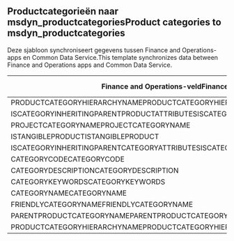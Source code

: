 ## <a name="product-categories-to-msdyn_productcategories"></a><span data-ttu-id="4b3ff-101">Productcategorieën naar msdyn_productcategories</span><span class="sxs-lookup"><span data-stu-id="4b3ff-101">Product categories to msdyn_productcategories</span></span>

<span data-ttu-id="4b3ff-102">Deze sjabloon synchroniseert gegevens tussen Finance and Operations-apps en Common Data Service.</span><span class="sxs-lookup"><span data-stu-id="4b3ff-102">This template synchronizes data between Finance and Operations apps and Common Data Service.</span></span>

<span data-ttu-id="4b3ff-103">Finance and Operations-veld</span><span class="sxs-lookup"><span data-stu-id="4b3ff-103">Finance and Operations field</span></span> | <span data-ttu-id="4b3ff-104">Toewijzingstype</span><span class="sxs-lookup"><span data-stu-id="4b3ff-104">Map type</span></span> | <span data-ttu-id="4b3ff-105">Ander Dynamics 365-veld</span><span class="sxs-lookup"><span data-stu-id="4b3ff-105">Other Dynamics 365 field</span></span> | <span data-ttu-id="4b3ff-106">Standaardwaarde</span><span class="sxs-lookup"><span data-stu-id="4b3ff-106">Default value</span></span>
---|---|---|---
<span data-ttu-id="4b3ff-107">PRODUCTCATEGORYHIERARCHYNAME</span><span class="sxs-lookup"><span data-stu-id="4b3ff-107">PRODUCTCATEGORYHIERARCHYNAME</span></span> | = | <span data-ttu-id="4b3ff-108">msdyn_hierarchy.msdyn_name</span><span class="sxs-lookup"><span data-stu-id="4b3ff-108">msdyn_hierarchy.msdyn_name</span></span> | 
<span data-ttu-id="4b3ff-109">ISCATEGORYINHERITINGPARENTPRODUCTATTRIBUTES</span><span class="sxs-lookup"><span data-stu-id="4b3ff-109">ISCATEGORYINHERITINGPARENTPRODUCTATTRIBUTES</span></span> | >< | <span data-ttu-id="4b3ff-110">msdyn_isinheritingparentproductattributes</span><span class="sxs-lookup"><span data-stu-id="4b3ff-110">msdyn_isinheritingparentproductattributes</span></span> | 
<span data-ttu-id="4b3ff-111">PROJECTCATEGORYNAME</span><span class="sxs-lookup"><span data-stu-id="4b3ff-111">PROJECTCATEGORYNAME</span></span> | = | <span data-ttu-id="4b3ff-112">msdyn_projectcategoryname</span><span class="sxs-lookup"><span data-stu-id="4b3ff-112">msdyn_projectcategoryname</span></span> | 
<span data-ttu-id="4b3ff-113">ISTANGIBLEPRODUCT</span><span class="sxs-lookup"><span data-stu-id="4b3ff-113">ISTANGIBLEPRODUCT</span></span> | >< | <span data-ttu-id="4b3ff-114">msdyn_istangibleproduct</span><span class="sxs-lookup"><span data-stu-id="4b3ff-114">msdyn_istangibleproduct</span></span> | 
<span data-ttu-id="4b3ff-115">ISCATEGORYINHERITINGPARENTCATEGORYATTRIBUTES</span><span class="sxs-lookup"><span data-stu-id="4b3ff-115">ISCATEGORYINHERITINGPARENTCATEGORYATTRIBUTES</span></span> | >< | <span data-ttu-id="4b3ff-116">msdyn_isinheritingparentcategoryattributes</span><span class="sxs-lookup"><span data-stu-id="4b3ff-116">msdyn_isinheritingparentcategoryattributes</span></span> | 
<span data-ttu-id="4b3ff-117">CATEGORYCODE</span><span class="sxs-lookup"><span data-stu-id="4b3ff-117">CATEGORYCODE</span></span> | = | <span data-ttu-id="4b3ff-118">msdyn_code</span><span class="sxs-lookup"><span data-stu-id="4b3ff-118">msdyn_code</span></span> | 
<span data-ttu-id="4b3ff-119">CATEGORYDESCRIPTION</span><span class="sxs-lookup"><span data-stu-id="4b3ff-119">CATEGORYDESCRIPTION</span></span> | = | <span data-ttu-id="4b3ff-120">msdyn_description</span><span class="sxs-lookup"><span data-stu-id="4b3ff-120">msdyn_description</span></span> | 
<span data-ttu-id="4b3ff-121">CATEGORYKEYWORDS</span><span class="sxs-lookup"><span data-stu-id="4b3ff-121">CATEGORYKEYWORDS</span></span> | = | <span data-ttu-id="4b3ff-122">msdyn_keywords</span><span class="sxs-lookup"><span data-stu-id="4b3ff-122">msdyn_keywords</span></span> | 
<span data-ttu-id="4b3ff-123">CATEGORYNAME</span><span class="sxs-lookup"><span data-stu-id="4b3ff-123">CATEGORYNAME</span></span> | = | <span data-ttu-id="4b3ff-124">msdyn_name</span><span class="sxs-lookup"><span data-stu-id="4b3ff-124">msdyn_name</span></span> | 
<span data-ttu-id="4b3ff-125">FRIENDLYCATEGORYNAME</span><span class="sxs-lookup"><span data-stu-id="4b3ff-125">FRIENDLYCATEGORYNAME</span></span> | = | <span data-ttu-id="4b3ff-126">msdyn_friendlycategoryname</span><span class="sxs-lookup"><span data-stu-id="4b3ff-126">msdyn_friendlycategoryname</span></span> | 
<span data-ttu-id="4b3ff-127">PARENTPRODUCTCATEGORYNAME</span><span class="sxs-lookup"><span data-stu-id="4b3ff-127">PARENTPRODUCTCATEGORYNAME</span></span> | = | <span data-ttu-id="4b3ff-128">msdyn_parentproductcategory.msdyn_name</span><span class="sxs-lookup"><span data-stu-id="4b3ff-128">msdyn_parentproductcategory.msdyn_name</span></span> | 
<span data-ttu-id="4b3ff-129">PRODUCTCATEGORYHIERARCHYNAME</span><span class="sxs-lookup"><span data-stu-id="4b3ff-129">PRODUCTCATEGORYHIERARCHYNAME</span></span> | >> | <span data-ttu-id="4b3ff-130">msdyn_parentproductcategory.msdyn_hierarchy.msdyn_name</span><span class="sxs-lookup"><span data-stu-id="4b3ff-130">msdyn_parentproductcategory.msdyn_hierarchy.msdyn_name</span></span> | 
